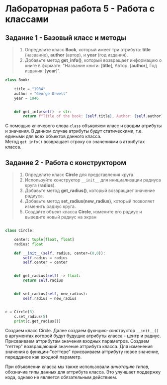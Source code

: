 # Лабораторная работа 5 - Работа с классами
## Задание 1 - Базовый класс и методы
>1.	Определите класс **Book**, который имеет три атрибута: **title** (название), **author** (автор), и **year** (год издания).
> 2.	Добавьте метод **get_info()**, который возвращает информацию о книге в формате: "Название книги: [**title**], Автор: [**author**],
> Год издания: [**year**]".
```python
class Book:

    title = "1984"
    author = "George Orwell"
    year = 1946


    def get_info(self) -> str:
        return f"Title of the book: {self.title}, Author: {self.author}, Year of publishing: {self.year}"
```

С помощью ключевого слова `class` объявляем класс и вводим атрибуты и значения. В данном случае атрибуты будут статическими, т.е. едиными для всех
объектов данного класса.  
Метод `get info()` возвращает строку со значениями в атрибутах класса.
## Задание 2 - Работа с конструктором
>1.	Определите класс **Circle** для представления круга.
>2.	Используйте конструктор `__init__` для инициализации радиуса круга (**radius**).
>3.	Добавьте метод **get_radius()**, который возвращает значение радиуса.
>4.	Добавьте метод **set_radius(new_radius)**, который позволяет изменить радиус круга.
>5.	Создайте объект класса **Circle**, измените его радиус и выведите новый радиус на экран
```python

class Circle:

    center: tuple[float, float]
    radius: float

    def __init__(self, radius, center=(0,0)):
        self.radius = radius
        self.center = center


    def get_radius(self) -> float:
        return self.radius


    def set_radius(self, new_radius):
        self.radius = new_radius


c = Circle(3)
    c.set_radius(5)
    print(c.get_radius())
```
Создаем класс Circle. Далее создаем фукнцию-конструктор `__init__()` в аргументах которой будут будущие атрибуты класса - центр и радиус. 
Присваиваем аттрибутам значения входных параметров. Создаем "геттер" возвращающий значение аттрибута класса. Для изменения значения в функции-"сеттере"
присваиваем аттрибуту новое значение, передданое как входной параметр.

При объявлении класса мы также использовали _аннотацию типов_, обозначив типы данных для аттрибута класса. Это улучшает поддержку кода, однако не
является обязательным действием. 
